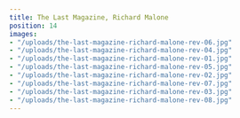 ```yaml
---
title: The Last Magazine, Richard Malone
position: 14
images:
- "/uploads/the-last-magazine-richard-malone-rev-06.jpg"
- "/uploads/the-last-magazine-richard-malone-rev-04.jpg"
- "/uploads/the-last-magazine-richard-malone-rev-01.jpg"
- "/uploads/the-last-magazine-richard-malone-rev-05.jpg"
- "/uploads/the-last-magazine-richard-malone-rev-02.jpg"
- "/uploads/the-last-magazine-richard-malone-rev-07.jpg"
- "/uploads/the-last-magazine-richard-malone-rev-03.jpg"
- "/uploads/the-last-magazine-richard-malone-rev-08.jpg"
---
```


